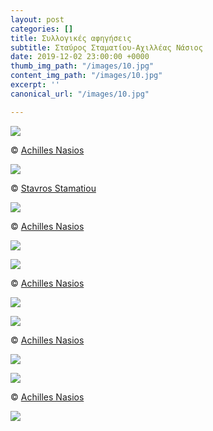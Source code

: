 ```yaml
---
layout: post
categories: []
title: Συλλογικές αφηγήσεις
subtitle: Σταύρος Σταματίου-Αχιλλέας Νάσιος
date: 2019-12-02 23:00:00 +0000
thumb_img_path: "/images/10.jpg"
content_img_path: "/images/10.jpg"
excerpt: ''
canonical_url: "/images/10.jpg"

---
```

![](/images/01_MG_3539-ok.jpg)

© <a href="https://anikon.org/" target="blank">Achilles Nasios</a>

![](/images/02.jpg)

© <a href="https://www.facebook.com/profile.php?id=1537524844" target="blank">Stavros Stamatiou</a>

![](/images/03_MG_6013.jpeg)

© <a href="https://anikon.org/" target="blank">Achilles Nasios</a>

![](/images/04.jpg)

![](/images/05_MG_8150.jpg)

© <a href="https://anikon.org/" target="blank">Achilles Nasios</a>

![](/images/06.jpg)

![](/images/07_MG_0910.jpg)

© <a href="https://anikon.org/" target="blank">Achilles Nasios</a>

![](/images/08.jpg)

![](/images/09_MG_9288.jpg)

© <a href="https://anikon.org/" target="blank">Achilles Nasios</a>

![](/images/10.jpg)